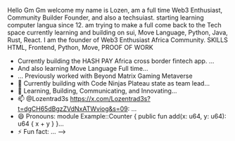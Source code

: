 Hello Gm Gm welcome 
my name is Lozen, am a full time Web3 Enthusiast, Community Builder  Founder, and also a techsuiast. starting learning computer langua since 12. am trying to make a full come back to the Tech space currently learning and building on sui, Move Language, Python, Java, Rust, React. I am the founder of Web3 Enthusiast Africa Community.
SKILLS 
HTML, Frontend, Python, Move,
PROOF OF WORK 
- Currently building the HASH PAY Africa cross border fintech app. ...
- And also learning Move Language Full time...
- ... Previously worked with Beyond Matrix Gaming Metaverse 
- 🤔 Currently building with Code Ninjas Plateau state as team lead...
- 💬 Learning, Building, Communicating, and Innovating...
- 📫 @Lozentrad3s https://x.com/Lozentrad3s?t=dgCH65dBgzZVdNxATWviog&s=09: ...
- 😄 Pronouns: module Example::Counter {
    public fun add(x: u64, y: u64): u64 {
        x + y
    }
}...
- ⚡ Fun fact: ...
-->
